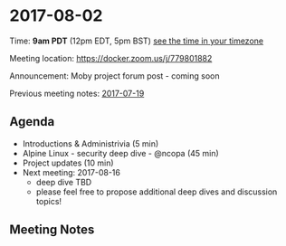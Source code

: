 # 2017-08-02
Time: **9am PDT** (12pm EDT, 5pm BST) [see the time in your timezone](https://www.timeanddate.com/worldclock/fixedtime.html?msg=Linuxkit+Security+SIG&iso=20170802T09&p1=224)

Meeting location: https://docker.zoom.us/j/779801882

Announcement: Moby project forum post - coming soon

Previous meeting notes: [2017-07-19](2017-07-19.md)

## Agenda
- Introductions & Administrivia (5 min)
- Alpine Linux - security deep dive - @ncopa (45 min)
- Project updates (10 min)
- Next meeting: 2017-08-16
  - deep dive TBD
  - please feel free to propose additional deep dives and discussion topics!

## Meeting Notes
